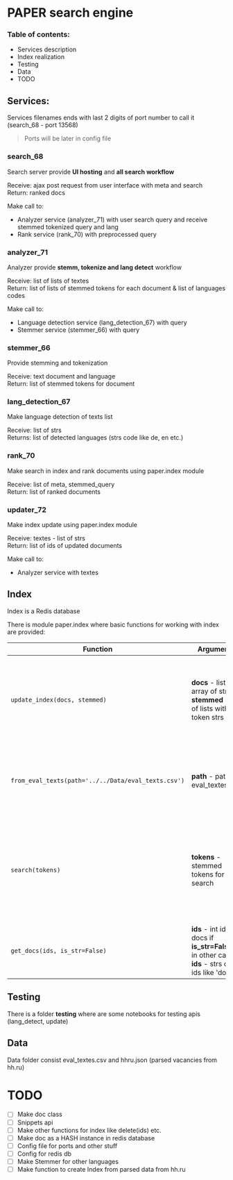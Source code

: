 # PAPER search engine

### Table of contents:
- Services description
- Index realization
- Testing
- Data
- TODO

## Services:

Services filenames ends with last 2 digits of port number to call it (search_68 - port 13568)
> Ports will be later in config file

### search_68
Search server provide **UI hosting** and **all search workflow**

Receive: ajax post request from user interface with meta and search<br>
Return: ranked docs

Make call to:
- Analyzer service (analyzer_71) with user search query and receive stemmed tokenized query and lang
- Rank service (rank_70) with preprocessed query

### analyzer_71
Analyzer provide **stemm, tokenize and lang detect** workflow
    
Receive: list of lists of textes<br>
Return: list of lists of stemmed tokens for each document & list of languages codes

Make call to:
- Language detection service (lang_detection_67) with query
- Stemmer service (stemmer_66) with query

### stemmer_66
Provide stemming and tokenization

Receive: text document and language<br>
Return: list of stemmed tokens for document

### lang_detection_67
Make language detection of texts list

Receive: list of strs<br>
Returns: list of detected languages (strs code like de, en etc.)

### rank_70
Make search in index and rank documents using paper.index module

Receive: list of meta, stemmed_query<br>
Return: list of ranked documents

### updater_72
Make index update using paper.index module

Receive: textes - list of strs<br>
Return: list of ids of updated documents

Make call to:
- Analyzer service with textes


## Index
Index is a Redis database

There is module paper.index where basic functions for working with index are provided:

Function | Arguments | Description
------------ | ------------- | --------
`update_index(docs, stemmed)` | **docs** - list or array of strs <br> **stemmed** - list of lists with token strs | Make indexing of textes (inverted and forward)<br>Return: list of ids of updated docs
`from_eval_texts(path='../../Data/eval_texts.csv')`| **path** - path to eval_textes.csv | Make update from eval textes<br>Return: list of ids of updated docs
`search(tokens)` | **tokens** - stemmed tokens for search  | Make search (boolean AND - intersect of sets)<br>Return: returns set of doc_ids strs (like "23" or "12345")
`get_docs(ids, is_str=False)` | **ids** - int ids of docs if **is_str=False**,<br>in other case: **ids** - strs of ids like 'doc:id' | Get docs by their ids<br>Returns: list of strs (documents textes)

## Testing
There is a folder **testing** where are some notebooks for testing apis (lang_detect, update)

## Data
Data folder consist eval_textes.csv and hhru.json (parsed vacancies from hh.ru)

# TODO
- [ ] Make doc class
- [ ] Snippets api
- [ ] Make other functions for index like delete(ids) etc.
- [ ] Make doc as a HASH instance in redis database
- [ ] Config file for ports and other stuff
- [ ] Config for redis db
- [ ] Make Stemmer for other languages
- [ ] Make function to create Index from parsed data from hh.ru